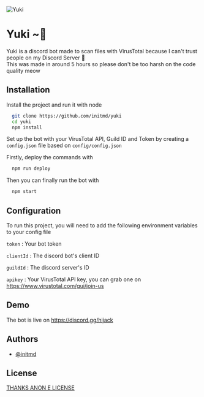 ![Yuki](https://media.discordapp.net/attachments/735169921314717726/1071902347367809024/imgbin_yuki-nagato-kyon-pain-haruhi-suzumiya-png.png)


# Yuki ~🌟

Yuki is a discord bot made to scan files with VirusTotal because I can't trust people on my Discord Server 🐇  
This was made in around 5 hours so please don't be too harsh on the code quality meow




## Installation

Install the project and run it with node

```bash
  git clone https://github.com/initmd/yuki
  cd yuki
  npm install
```

Set up the bot with your VirusTotal API, Guild ID and Token by creating a `config.json` file based on `config/config.json`

Firstly, deploy the commands with

```bash
  npm run deploy
```

Then you can finally run the bot with 

```bash
  npm start
```
## Configuration

To run this project, you will need to add the following environment variables to your config file

`token` : Your bot token

`clientId` : The discord bot's client ID

`guildId` : The discord server's ID

`apikey` : Your VirusTotal API key, you can grab one on https://www.virustotal.com/gui/join-us


## Demo

The bot is live on https://discord.gg/hijack


## Authors

- [@initmd](https://www.github.com/initmd)


## License

[THANKS ANON E LICENSE](https://github.com/dangeru/thanks_anon_e_license/blob/master/LICENSE)

